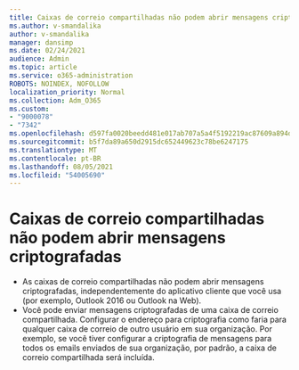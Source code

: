 ```yaml
---
title: Caixas de correio compartilhadas não podem abrir mensagens criptografadas
ms.author: v-smandalika
author: v-smandalika
manager: dansimp
ms.date: 02/24/2021
audience: Admin
ms.topic: article
ms.service: o365-administration
ROBOTS: NOINDEX, NOFOLLOW
localization_priority: Normal
ms.collection: Adm_O365
ms.custom:
- "9000078"
- "7342"
ms.openlocfilehash: d597fa0020beedd481e017ab707a5a4f5192219ac87609a894d8ba7345ce3110
ms.sourcegitcommit: b5f7da89a650d2915dc652449623c78be6247175
ms.translationtype: MT
ms.contentlocale: pt-BR
ms.lasthandoff: 08/05/2021
ms.locfileid: "54005690"
---
```

# <a name="shared-mailboxes-cant-open-encrypted-messages"></a>Caixas de correio compartilhadas não podem abrir mensagens criptografadas

- As caixas de correio compartilhadas não podem abrir mensagens criptografadas, independentemente do aplicativo cliente que você usa (por exemplo, Outlook 2016 ou Outlook na Web).
- Você pode enviar mensagens criptografadas de uma caixa de correio compartilhada. Configurar o endereço para criptografia como faria para qualquer caixa de correio de outro usuário em sua organização. Por exemplo, se você tiver configurar a criptografia de mensagens para todos os emails enviados de sua organização, por padrão, a caixa de correio compartilhada será incluída.
